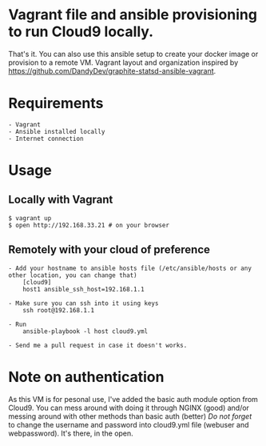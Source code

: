 # Vagrant file and ansible provisioning to run Cloud9 locally.

That's it. You can also use this ansible setup to create your docker image or provision to a remote VM.
Vagrant layout and organization inspired by https://github.com/DandyDev/graphite-statsd-ansible-vagrant. 

# Requirements

    - Vagrant
    - Ansible installed locally
    - Internet connection

# Usage
## Locally with Vagrant

```
$ vagrant up 
$ open http://192.168.33.21 # on your browser
```

## Remotely with your cloud of preference
    
    - Add your hostname to ansible hosts file (/etc/ansible/hosts or any other location, you can change that)
        [cloud9]
        host1 ansible_ssh_host=192.168.1.1

    - Make sure you can ssh into it using keys
        ssh root@192.168.1.1

    - Run 
        ansible-playbook -l host cloud9.yml

    - Send me a pull request in case it doesn't works.

# Note on authentication

As this VM is for pesonal use, I've added the basic auth module option from Cloud9. 
You can mess around with doing it through NGINX (good) and/or messing around with other methods than basic auth (better)
_Do not forget_ to change the username and password into cloud9.yml file (webuser and webpassword). It's there, in the open.
